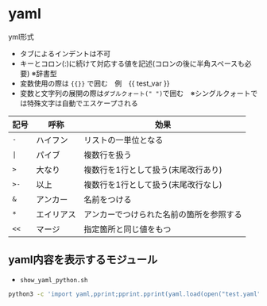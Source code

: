 # yaml

yml形式

* タブによるインデントは不可
* キーとコロン(:)に続けて対応する値を記述(コロンの後に半角スペースも必要) ※辞書型
* 変数使用の際は `{{}}` で囲む　例　{{ test_var }}
* 変数と文字列の展開の際は`ダブルクォート(" ")`で囲む　※シングルクォートでは特殊文字は自動でエスケープされる

| 記号 | 呼称 | 効果 |
| - | - | - |
| `-` | ハイフン | リストの一単位となる |
| `\|` | パイブ | 複数行を扱う |
| `>` | 大なり | 複数行を1行として扱う(末尾改行あり) |
| `>-` | 以上 | 複数行を1行として扱う(末尾改行なし) |
| `&` | アンカー | 名前をつける |
| `*` | エイリアス | アンカーでつけられた名前の箇所を参照する |
| `<<` | マージ | 指定箇所と同じ値をもつ |

## yaml内容を表示するモジュール

* `show_yaml_python.sh`

```sh
python3 -c 'import yaml,pprint;pprint.pprint(yaml.load(open("test.yaml").read(), Loader=yaml.FullLoader))'
```
